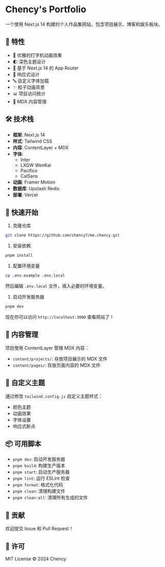 # Chency's Portfolio

一个使用 Next.js 14 构建的个人作品集网站，包含项目展示、博客和娱乐板块。

## 🌟 特性

- 🎨 优雅的打字机动画效果
- 🌓 深色主题设计
- 🚀 基于 Next.js 14 的 App Router
- 📱 响应式设计
- 🔤 自定义字体加载
- ✨ 粒子动画背景
- 📊 项目访问统计
- 📝 MDX 内容管理

## 🛠 技术栈

- **框架**: Next.js 14
- **样式**: Tailwind CSS
- **内容**: ContentLayer + MDX
- **字体**:
  - Inter
  - LXGW WenKai
  - Pacifico
  - CalSans
- **动画**: Framer Motion
- **数据库**: Upstash Redis
- **部署**: Vercel

## 🚀 快速开始

1. 克隆仓库
```bash
git clone https://github.com/chency7/me.chency.git
```

1. 安装依赖
```bash
pnpm install
```

1. 配置环境变量
```bash
cp .env.example .env.local
```
然后编辑 `.env.local` 文件，填入必要的环境变量。

1. 启动开发服务器
```bash
pnpm dev
```

现在你可以访问 `http://localhost:3000` 查看网站了！

## 📝 内容管理

项目使用 ContentLayer 管理 MDX 内容：

- `content/projects/`: 存放项目展示的 MDX 文件
- `content/pages/`: 存放页面内容的 MDX 文件

## 🎨 自定义主题

通过修改 `tailwind.config.js` 自定义主题样式：

- 颜色主题
- 动画效果
- 字体设置
- 响应式断点

## 📦 可用脚本

- `pnpm dev`: 启动开发服务器
- `pnpm build`: 构建生产版本
- `pnpm start`: 启动生产服务器
- `pnpm lint`: 运行 ESLint 检查
- `pnpm format`: 格式化代码
- `pnpm clean`: 清理构建文件
- `pnpm clean:all`: 清理所有生成的文件

## 🤝 贡献

欢迎提交 Issue 和 Pull Request！

## 📄 许可

MIT License © 2024 Chency
